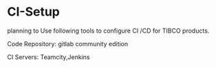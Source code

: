 # CI-Setup

planning to Use following tools to configure CI /CD for TIBCO products.

Code Repository:
gitlab community edition

CI Servers:
Teamcity,Jenkins

